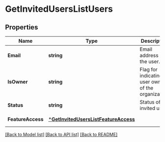 # GetInvitedUsersListUsers

## Properties
Name | Type | Description | Notes
------------ | ------------- | ------------- | -------------
**Email** | **string** | Email address of the user. | [default to null]
**IsOwner** | **string** | Flag for indicating is user owner of the organization. | [default to null]
**Status** | **string** | Status of the invited user. | [default to null]
**FeatureAccess** | [***GetInvitedUsersListFeatureAccess**](getInvitedUsersList_feature_access.md) |  | [default to null]

[[Back to Model list]](../README.md#documentation-for-models) [[Back to API list]](../README.md#documentation-for-api-endpoints) [[Back to README]](../README.md)


